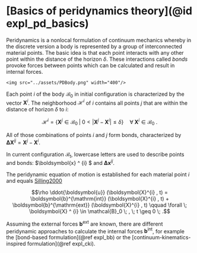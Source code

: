 # [Basics of peridynamics theory](@id expl_pd_basics)

Peridynamics is a nonlocal formulation of continuum mechanics whereby in the discrete version a body is represented by a group of interconnected material points.
The basic idea is that each point interacts with any other point within the distance of the horizon $\delta$. 
These interactions called *bonds* provoke forces between points which can be calculated and result in internal forces.

```@raw html
<img src="../assets/PDBody.png" width="400"/>
```

Each point $i$ of the body $\mathcal{B}_0$ in initial configuration is characterized by the vector $\boldsymbol{X}^{i}$. The neighborhood $\mathcal{H}^i$ of $i$ contains all points $j$ that are within the distance of horizon $\delta$ to $i$:

```math
    \mathcal{H}^i = \{ \boldsymbol{X}^j \in \mathcal{B}_0 \; | \; 0 < \left| \boldsymbol{X}^j - \boldsymbol{X}^i \right| \leq \delta \} \quad \forall \; \boldsymbol{X}^i \in \mathcal{B}_0 \; .
```

All of those combinations of points $i$ and $j$ form bonds, characterized by 
$\boldsymbol{\Delta X}^{ij}= \boldsymbol{X}^j - \boldsymbol{X}^i$.

In current configuration $\mathcal{B}_t$, lowercase letters are used to describe points and bonds: $\boldsymbol{x} ^ {i} $ and $\boldsymbol{\Delta x}^{ij}$.

The peridynamic equation of motion is established for each material point $i$ and equals [Silling2000](@cite)
```math
\rho \ddot{\boldsymbol{u}} (\boldsymbol{X}^{i} , t) = \boldsymbol{b}^{\mathrm{int}} (\boldsymbol{X}^{i} , t) + \boldsymbol{b}^{\mathrm{ext}} (\boldsymbol{X}^{i} , t) 
    \qquad \forall \; \boldsymbol{X} ^ {i} \in \mathcal{B}_0 \; , \; t \geq 0 \; .
```

Assuming the external forces $\boldsymbol{b}^{\mathrm{ext}}$ are known, there are different peridynamic approaches to calculate the internal forces $\boldsymbol{b}^{\mathrm{int}}$, for example the [bond-based formulation](@ref expl_bb) or the [continuum-kinematics-inspired formulation](@ref expl_cki).